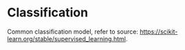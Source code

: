 # Classification

Common classification model, refer to source: https://scikit-learn.org/stable/supervised_learning.html.

